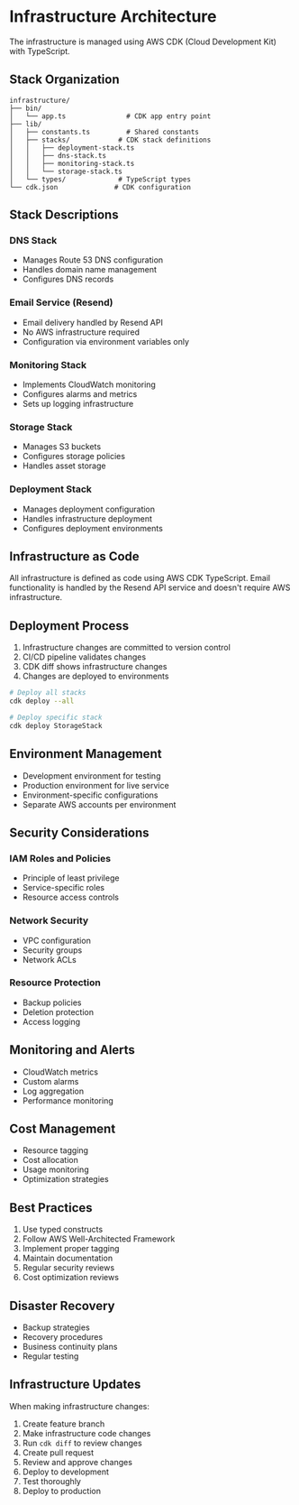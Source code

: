 # Infrastructure Architecture

The infrastructure is managed using AWS CDK (Cloud Development Kit) with TypeScript.

## Stack Organization

```
infrastructure/
├── bin/
│   └── app.ts               # CDK app entry point
├── lib/
│   ├── constants.ts         # Shared constants
│   ├── stacks/            # CDK stack definitions
│   │   ├── deployment-stack.ts
│   │   ├── dns-stack.ts
│   │   ├── monitoring-stack.ts
│   │   └── storage-stack.ts
│   └── types/             # TypeScript types
└── cdk.json              # CDK configuration
```

## Stack Descriptions

### DNS Stack

- Manages Route 53 DNS configuration
- Handles domain name management
- Configures DNS records

### Email Service (Resend)

- Email delivery handled by Resend API
- No AWS infrastructure required
- Configuration via environment variables only

### Monitoring Stack

- Implements CloudWatch monitoring
- Configures alarms and metrics
- Sets up logging infrastructure

### Storage Stack

- Manages S3 buckets
- Configures storage policies
- Handles asset storage

### Deployment Stack

- Manages deployment configuration
- Handles infrastructure deployment
- Configures deployment environments

## Infrastructure as Code

All infrastructure is defined as code using AWS CDK TypeScript. Email functionality is handled by the Resend API service and doesn't require AWS infrastructure.

## Deployment Process

1. Infrastructure changes are committed to version control
2. CI/CD pipeline validates changes
3. CDK diff shows infrastructure changes
4. Changes are deployed to environments

```bash
# Deploy all stacks
cdk deploy --all

# Deploy specific stack
cdk deploy StorageStack
```

## Environment Management

- Development environment for testing
- Production environment for live service
- Environment-specific configurations
- Separate AWS accounts per environment

## Security Considerations

### IAM Roles and Policies

- Principle of least privilege
- Service-specific roles
- Resource access controls

### Network Security

- VPC configuration
- Security groups
- Network ACLs

### Resource Protection

- Backup policies
- Deletion protection
- Access logging

## Monitoring and Alerts

- CloudWatch metrics
- Custom alarms
- Log aggregation
- Performance monitoring

## Cost Management

- Resource tagging
- Cost allocation
- Usage monitoring
- Optimization strategies

## Best Practices

1. Use typed constructs
2. Follow AWS Well-Architected Framework
3. Implement proper tagging
4. Maintain documentation
5. Regular security reviews
6. Cost optimization reviews

## Disaster Recovery

- Backup strategies
- Recovery procedures
- Business continuity plans
- Regular testing

## Infrastructure Updates

When making infrastructure changes:

1. Create feature branch
2. Make infrastructure code changes
3. Run `cdk diff` to review changes
4. Create pull request
5. Review and approve changes
6. Deploy to development
7. Test thoroughly
8. Deploy to production
